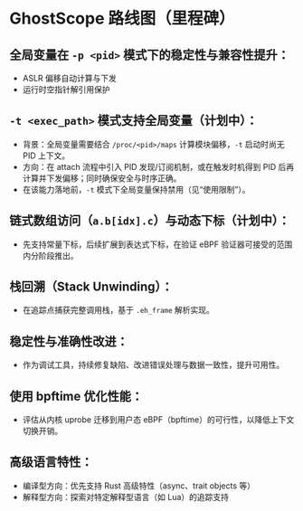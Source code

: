 # GhostScope 路线图（里程碑）

## 全局变量在 `-p <pid>` 模式下的稳定性与兼容性提升：
  - ASLR 偏移自动计算与下发
  - 运行时空指针解引用保护

## `-t <exec_path>` 模式支持全局变量（计划中）：
  - 背景：全局变量需要结合 `/proc/<pid>/maps` 计算模块偏移，`-t` 启动时尚无 PID 上下文。
  - 方向：在 attach 流程中引入 PID 发现/订阅机制，或在触发时机得到 PID 后再计算并下发偏移；同时确保安全与时序正确。
  - 在该能力落地前，`-t` 模式下全局变量保持禁用（见“使用限制”）。

## 链式数组访问（`a.b[idx].c`）与动态下标（计划中）：
  - 先支持常量下标，后续扩展到表达式下标，在验证 eBPF 验证器可接受的范围内分阶段推出。

## 栈回溯（Stack Unwinding）：
  - 在追踪点捕获完整调用栈，基于 `.eh_frame` 解析实现。

## 稳定性与准确性改进：
  - 作为调试工具，持续修复缺陷、改进错误处理与数据一致性，提升可用性。

## 使用 bpftime 优化性能：
  - 评估从内核 uprobe 迁移到用户态 eBPF（bpftime）的可行性，以降低上下文切换开销。

## 高级语言特性：
  - 编译型方向：优先支持 Rust 高级特性（async、trait objects 等）
  - 解释型方向：探索对特定解释型语言（如 Lua）的追踪支持

